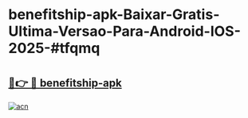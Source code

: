 # benefitship-apk-Baixar-Gratis-Ultima-Versao-Para-Android-IOS-2025-#tfqmq

# <h2><a href="https://ainizakaria.my?title=benefitship-apk&ref=25M">🔗👉 🔴 benefitship-apk</a></h2>

[![acn](https://github.com/user-attachments/assets/0f9c940e-d8b0-45ae-aac7-cd30a18b3e1c)](https://ainizakaria.my?title=benefitship-apk&ref=25M)

